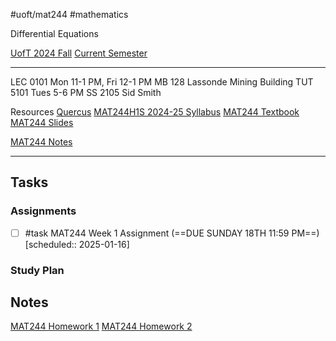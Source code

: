 #uoft/mat244 #mathematics 

Differential Equations

[UofT 2024 Fall](UofT%202024%20Fall)
[Current Semester](Current%20Semester)

---
LEC 0101
	Mon 11-1 PM, Fri 12-1 PM
	MB 128
	Lassonde Mining Building
TUT 5101 
	Tues 5-6 PM
	SS 2105
	Sid Smith

Resources 
	[Quercus](https://q.utoronto.ca/courses/381675)
	[MAT244H1S 2024-25 Syllabus](attachments/MAT244H1S%202024-25%20Syllabus.pdf)
	[MAT244 Textbook](MAT244%20Notes/attachments/MAT244%20Textbook.pdf)
	[MAT244 Slides](MAT244%20Notes/attachments/MAT244%20Slides.pdf)

[MAT244 Notes](MAT244%20Notes/MAT244%20Notes.md)

---

## Tasks
### Assignments
- [ ] #task MAT244 Week 1 Assignment (==DUE SUNDAY 18TH 11:59 PM==) [scheduled:: 2025-01-16] 

### Study Plan

## Notes
[MAT244 Homework 1](MAT244%20Homework%201.md)
[MAT244 Homework 2](MAT244%20Homework%202.md)